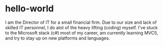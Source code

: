 # hello-world

I am the Director of IT for a small financial firm.  Due to our size and lack of skilled IT personnel, I do alot of the heavy lifting (coding) myself.  I've stuck to the Microsoft stack (c#) most of my career, am currently learning MVC5, and try to stay up on new platforms and languages.
